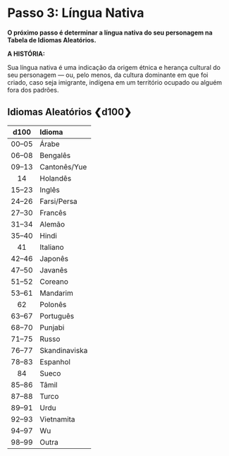 # Passo 3: Língua Nativa

<!-- CLEANED div class="no-margin" -->
<!-- CLEANED blockquote class="header-bg" -->

**O próximo passo é determinar a língua nativa do seu personagem na Tabela de Idiomas Aleatórios.**

<!-- CLEANED /blockquote -->

<!-- CLEANED blockquote -->

**A HISTÓRIA:**

Sua língua nativa é uma indicação da origem étnica e herança cultural do seu personagem — ou, pelo menos, da cultura dominante em que foi criado, caso seja imigrante, indígena em um território ocupado ou alguém fora dos padrões.

<!-- CLEANED /blockquote -->
<!-- CLEANED /div -->

<!-- CLEANED blockquote class="table" -->

## Idiomas Aleatórios ❮d100❯

<!-- CLEANED div class="tnw1" -->

<!--sort-->

| d100<!--sort-n00--> | Idioma<!--sort-by--> |
|:-----------------------------:|:-------------------------------- |
|             00–05             | Árabe                            |
|             06–08             | Bengalês                         |
|             09–13             | Cantonês/Yue                     |
|              14               | Holandês                         |
|             15–23             | Inglês                           |
|             24–26             | Farsi/Persa                      |
|             27–30             | Francês                          |
|             31–34             | Alemão                           |
|             35–40             | Hindi                            |
|              41               | Italiano                         |
|             42–46             | Japonês                          |
|             47–50             | Javanês                          |
|             51–52             | Coreano                          |
|             53–61             | Mandarim                         |
|              62               | Polonês                          |
|             63–67             | Português                        |
|             68–70             | Punjabi                          |
|             71–75             | Russo                            |
|             76–77             | Skandinaviska                    |
|             78–83             | Espanhol                         |
|              84               | Sueco                            |
|             85–86             | Tâmil                            |
|             87–88             | Turco                            |
|             89–91             | Urdu                             |
|             92–93             | Vietnamita                       |
|             94–97             | Wu                               |
|             98–99             | Outra<!--sort-fixed--> |

<!-- CLEANED /div -->
<!-- CLEANED /blockquote -->
